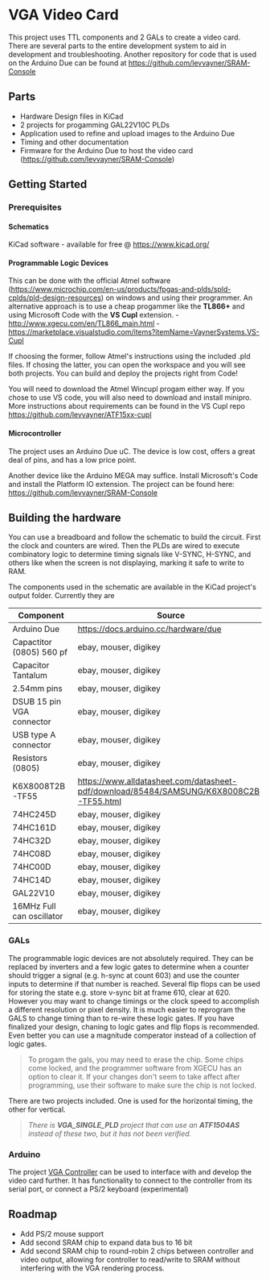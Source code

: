 # VGA Video Card
This project uses TTL components and 2 GALs to create a video card.
There are several parts to the entire development system to aid in development and troubleshooting. Another repository for code that is used on the Arduino Due can be found at https://github.com/levvayner/SRAM-Console


## Parts
 - Hardware Design files in KiCad
 - 2 projects for progamming GAL22V10C PLDs
 - Application used to refine and upload images to the Arduino Due
 - Timing and other documentation
 - Firmware for the Arduino Due to host the video card (https://github.com/levvayner/SRAM-Console)

 ## Getting Started

 ### Prerequisites
 #### Schematics
KiCad software - available for free @ https://www.kicad.org/
 #### Programmable Logic Devices
This can be done with the official Atmel software (https://www.microchip.com/en-us/products/fpgas-and-plds/spld-cplds/pld-design-resources) on windows and using their programmer. 
An alternative approach is to use a cheap progammer like the **TL866+** and using Microsoft Code with the **VS Cupl** extension.
 -http://www.xgecu.com/en/TL866_main.html
-https://marketplace.visualstudio.com/items?itemName=VaynerSystems.VS-Cupl

If choosing the former, follow Atmel's instructions using the included .pld files. If chosing the latter, you can open the workspace and you will see both projects. You can build and deploy the projects right from Code!

You will need to download the Atmel Wincupl progam either way. If you chose to use VS code, you will also need to download and install minipro. More instructions about requirements can be found in the VS Cupl repo https://github.com/levvayner/ATF15xx-cupl


#### Microcontroller
The project uses an Arduino Due uC. The device is low cost, offers a great deal of pins, and has a low price point.

Another device like the Arduino MEGA may suffice. 
Install Microsoft's Code and install the Platform IO extension.
The project can be found here: https://github.com/levvayner/SRAM-Console

## Building the hardware

You can use a breadboard and follow the schematic to build the circuit. First the clock and counters are wired. Then the PLDs are wired to execute combinatory logic to determine timing signals like V-SYNC, H-SYNC, and others like when the screen is not displaying, marking it safe to write to RAM.

The components used in the schematic are available in the KiCad project's output folder.
Currently they are

| Component                 | Source                                                                                 |
| ------------------------- | -------------------------------------------------------------------------------------- |
| Arduino Due               | https://docs.arduino.cc/hardware/due                                                   |
| Capactitor (0805) 560 pf  | ebay, mouser, digikey                                                                  |
| Capacitor Tantalum        | ebay, mouser, digikey                                                                  |
| 2.54mm pins               | ebay, mouser, digikey                                                                  |
| DSUB 15 pin VGA connector | ebay, mouser, digikey                                                                  |
| USB type A connector      | ebay, mouser, digikey                                                                  |
| Resistors (0805)          | ebay, mouser, digikey                                                                  |
| K6X8008T2B-TF55           | https://www.alldatasheet.com/datasheet-pdf/download/85484/SAMSUNG/K6X8008C2B-TF55.html |
| 74HC245D                  | ebay, mouser, digikey                                                                  |
| 74HC161D                  | ebay, mouser, digikey                                                                  |
| 74HC32D                   | ebay, mouser, digikey                                                                  |
| 74HC08D                   | ebay, mouser, digikey                                                                  |
| 74HC00D                   | ebay, mouser, digikey                                                                  |
| 74HC14D                   | ebay, mouser, digikey                                                                  |
| GAL22V10                  | ebay, mouser, digikey                                                                  |
| 16MHz Full can oscillator | ebay, mouser, digikey                                                                  |

### GALs
The programmable logic devices are not absolutely required. They can be replaced by inverters and a few logic gates to determine when a counter should trigger a signal (e.g. h-sync at count 603) and use the counter inputs to determine if that number is reached. Several flip flops can be used for storing the state e.g. store v-sync bit at frame 610, clear at 620.
However you may want to change timings or the clock speed to accomplish a different resolution or pixel density. It is much easier to reprogram the GALS to change timing than to re-wire these logic gates. If you have finalized your design, chaning to logic gates and flip flops is recommended. Even better you can use a magnitude comperator instead of a collection of logic gates.

>To progam the gals, you may need to erase the chip. Some chips come locked, and the programmer software from XGECU has an option to clear it. If your changes don't seem to take affect after programming, use their software to make sure the chip is not locked.

There are two projects included. One is used for the horizontal timing, the other for vertical.

>*There is **VGA_SINGLE_PLD** project that can use an **ATF1504AS** instead of these two, but it has not been verified.*

### Arduino 
The project [VGA Controller](https://github.com/levvayner/SRAM-Console) can be used to interface with and develop the video card further. It has functionality to connect to the controller from its serial port, or connect a PS/2 keyboard (experimental) 



## Roadmap
- Add PS/2 mouse support
- Add second SRAM chip to expand data bus to 16 bit
- Add second SRAM chip to round-robin 2 chips between controller and video output, allowing for controller to read/write to SRAM without interfering with the VGA rendering process.
